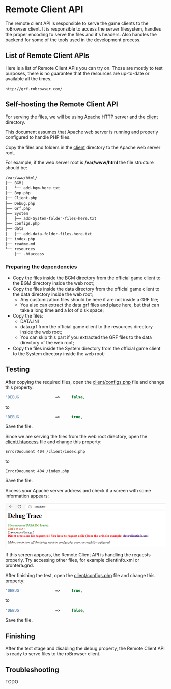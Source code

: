 # Remote Client API

The remote client API is responsible to serve the game clients to the roBrowser client. It is responsible to access the
server filesystem, handles the proper encoding to serve the files and it's headers. Also handles the backend for some 
of the tools used in the development process.

## List of Remote Client APIs

Here is a list of Remote Client APIs you can try on. Those are mostly to test purposes, there is no guarantee that the resources
are up-to-date or available all the times.

```
http://grf.robrowser.com/
```

## Self-hosting the Remote Client API

For serving the files, we will be using Apache HTTP server and the [client](../client) directory.

This document assumes that Apache web server is running and properly configured to handle PHP files.

Copy the files and folders in the [client](../client) directory to the Apache web server root. 

For example, if the web server root is **/var/www/html** the file structure should be:

```
/var/www/html/
├── BGM│
│   └── add-bgm-here.txt
├── Bmp.php
├── Client.php
├── Debug.php
├── Grf.php
├── System
│   ├── add-System-folder-files-here.txt
├── configs.php
├── data
│   ├── add-data-folder-files-here.txt
├── index.php
├── readme.md
└── resources
    ├── .htaccess
```

### Preparing the dependencies

* Copy the files inside the BGM directory from the official game client to the BGM directory inside the web root;
* Copy the files inside the data directory from the official game client to the data directory inside the web root;
  * Any customization files should be here if are not inside a GRF file;
  * You also can extract the data.grf files and place here, but that can take a long time and a lot of disk space;
* Copy the files:
  * DATA.INI
  * data.grf
  from the official game client to the resources directory inside the web root;
  * You can skip this part if you extracted the GRF files to the data directory of the web root;
* Copy the files inside the System directory from the official game client to the System directory inside the web root;


## Testing

After copying the required files, open the [client/configs.php](../client/configs.php) file and change this property:

```php
'DEBUG'               =>     false,
```
to
```php
'DEBUG'               =>     true,
```
Save the file.

Since we are serving the files from the web root directory, open the [client/.htaccess](../client/.htaccess) file and change this property:

```apacheconf
ErrorDocument 404 /client/index.php
```
to
```apacheconf
ErrorDocument 404 /index.php
```
Save the file.

Access your Apache server address and check if a screen with some information appears:

![](./img/remote-client-api-debug-screen.png)

If this screen appears, the Remote Client API is handling the requests properly. Try accessing other files, for example
clientinfo.xml or prontera.gnd.

After finishing the test, open the [client/configs.php](../client/configs.php) file and change this property:

```php
'DEBUG'               =>     true,
```
to
```php
'DEBUG'               =>     false,
```
Save the file.

## Finishing

After the test stage and disabling the debug property, the Remote Client API is ready to serve files to the roBrowser client.

## Troubleshooting

TODO

